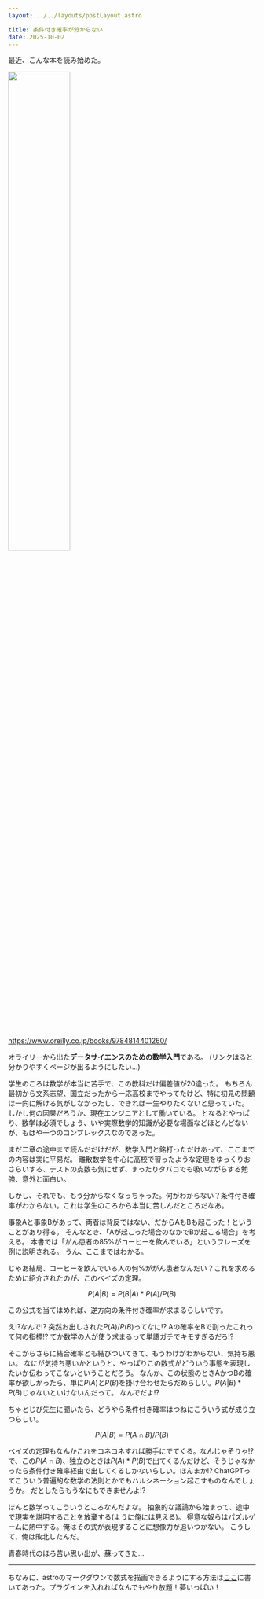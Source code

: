 ```yaml
---
layout: ../../layouts/postLayout.astro

title: 条件付き確率が分からない
date: 2025-10-02
---
```


最近、こんな本を読み始めた。

<img src="/assets/2025-10-2/1.jpeg" width="50%">

https://www.oreilly.co.jp/books/9784814401260/

オライリーから出た**データサイエンスのための数学入門**である。
(リンクはると分かりやすくページが出るようにしたい...)

学生のころは数学が本当に苦手で、この教科だけ偏差値が20違った。
もちろん最初から文系志望、国立だったから一応高校までやってたけど、特に初見の問題は一向に解ける気がしなかったし、できれば一生やりたくないと思っていた。
しかし何の因果だろうか、現在エンジニアとして働いている。
となるとやっぱり、数学は必須でしょう、いや実際数学的知識が必要な場面などほとんどないが、もはや一つのコンプレックスなのであった。

まだ二章の途中まで読んだだけだが、数学入門と銘打っただけあって、ここまでの内容は実に平易だ。
離散数学を中心に高校で習ったような定理をゆっくりおさらいする、テストの点数も気にせず、まったりタバコでも吸いながらする勉強、意外と面白い。

しかし、それでも、もう分からなくなっちゃった。何がわからない？条件付き確率がわからない。これは学生のころから本当に苦しんだところだなあ。

事象Aと事象Bがあって、両者は背反ではない、だからAもBも起こった！ということがあり得る。
そんなとき、「Aが起こった場合のなかでBが起こる場合」を考える。
本書では「がん患者の85%がコーヒーを飲んでいる」というフレーズを例に説明される。
うん、ここまではわかる。

じゃあ結局、コーヒーを飲んでいる人の何%ががん患者なんだい？これを求めるために紹介されたのが、このベイズの定理。
```math
P(A|B) = P(B|A)*P(A)/P(B)
```
この公式を当てはめれば、逆方向の条件付き確率が求まるらしいです。

え⁉️なんで⁉️
突然お出しされた$P(A)/P(B)$ってなに⁉️
Aの確率をBで割ったこれって何の指標⁉️
てか数学の人が使う求まるって単語ガチでキモすぎるだろ⁉️

そこからさらに結合確率とも結びついてきて、もうわけがわからない、気持ち悪い。
なにが気持ち悪いかというと、やっぱりこの数式がどういう事態を表現したいか伝わってこないということだろう。
なんか、この状態のときAかつBの確率が欲しかったら、単に$P(A)$と$P(B)$を掛け合わせたらだめらしい。$P(A|B)*P(B)$じゃないといけないんだって。
なんでだよ⁉️

ちゃとじぴ先生に聞いたら、どうやら条件付き確率はつねにこういう式が成り立つらしい。
```math
P(A|B) = P(A\cap B)/P(B)
```
ベイズの定理もなんかこれをコネコネすれば勝手にでてくる。なんじゃそりゃ⁉️
で、この$P(A\cap B)$、独立のときは$P(A)*P(B)$で出てくるんだけど、そうじゃなかったら条件付き確率経由で出してくるしかないらしい。ほんまか⁉️
ChatGPTってこういう普遍的な数学の法則とかでもハルシネーション起こすものなんでしょうか。
だとしたらもうなにもできませんよ⁉️

ほんと数学ってこういうところなんだよな。
抽象的な議論から始まって、途中で現実を説明することを放棄する(ように俺には見える)。
得意な奴らはパズルゲームに熱中する。俺はその式が表現することに想像力が追いつかない。
こうして、俺は敗北したんだ。

青春時代のほろ苦い思い出が、蘇ってきた...

---
ちなみに、astroのマークダウンで数式を描画できるようにする方法は[ここ](https://docs.astro.build/ja/guides/integrations-guide/vercel/)に書いてあった。プラグインを入れればなんでもやり放題！夢いっぱい！